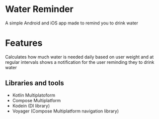 
# Water Reminder

A simple Android and iOS app made to remind you to drink water

# Features
Calculates how much water is needed daily based on user weight and at regular intervals shows a notification for the user reminding they to drink water


## Libraries and tools
- Kotlin Multiplatoform
- Compose Multiplatform
- Kodein (DI library)
- Voyager (Compose Multiplatform navigation library)

